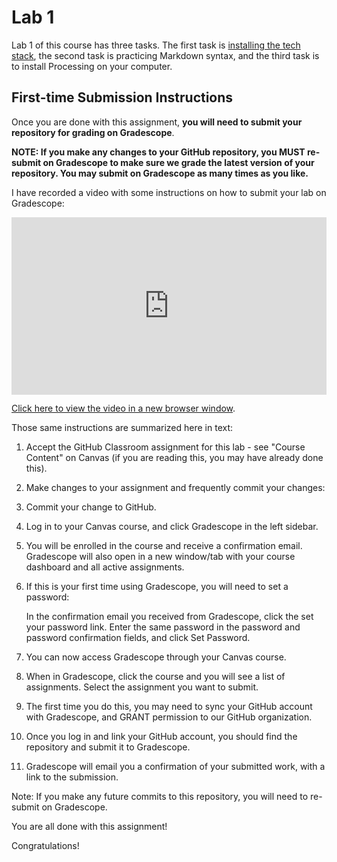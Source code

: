 # Lab 1

Lab 1 of this course has three tasks.
The first task is [installing the tech stack](https://firas.moosvi.com/courses/2021_WT2/cosc123/notes/setup/stack.html), the second task is practicing Markdown syntax, and the third task is to install Processing on your computer.

## First-time Submission Instructions

Once you are done with this assignment, **you will need to submit your repository for grading on Gradescope**.

**NOTE: If you make any changes to your GitHub repository, you MUST re-submit on Gradescope to make sure we grade the latest version of your repository. You may submit on Gradescope as many times as you like.**

I have recorded a video with some instructions on how to submit your lab on Gradescope:

<div style="padding:56.25% 0 0 0;position:relative;"><iframe src="https://player.vimeo.com/video/570761775?badge=0&amp;autopause=0&amp;player_id=0&amp;app_id=58479" frameborder="0" allow="autoplay; fullscreen; picture-in-picture" allowfullscreen style="position:absolute;top:0;left:0;width:100%;height:100%;" title="Submitting your GitHub Classroom assignment via Gradescope"></iframe></div><script src="https://player.vimeo.com/api/player.js"></script>

[Click here to view the video in a new browser window](https://vimeo.com/570761775).

Those same instructions are summarized here in text:

1. Accept the GitHub Classroom assignment for this lab - see "Course Content" on Canvas (if you are reading this, you may have already done this).

1. Make changes to your assignment and frequently commit your changes:

1. Commit your change to GitHub.

1. Log in to your Canvas course, and click Gradescope in the left sidebar.

1. You will be enrolled in the course and receive a confirmation email. Gradescope will also open in a new window/tab with your course dashboard and all active assignments.

1. If this is your first time using Gradescope, you will need to set a password:

    In the confirmation email you received from Gradescope, click the set your password link.
    Enter the same password in the password and password confirmation fields, and click Set Password.

1. You can now access Gradescope through your Canvas course.

1. When in Gradescope, click the course and you will see a list of assignments. Select the assignment you want to submit.

1. The first time you do this, you may need to sync your GitHub account with Gradescope, and GRANT permission to our GitHub organization.

1. Once you log in and link your GitHub account, you should find the repository and submit it to Gradescope.

1. Gradescope will email you a confirmation of your submitted work, with a link to the submission.

Note: If you make any future commits to this repository, you will need to re-submit on Gradescope.

You are all done with this assignment!

Congratulations!
